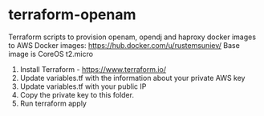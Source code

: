 # terraform-openam

Terraform scripts to provision openam, opendj and haproxy docker images to AWS
Docker images:
https://hub.docker.com/u/rustemsuniev/
Base image is CoreOS t2.micro

1. Install Terraform - https://www.terraform.io/
2. Update variables.tf with the information about your private AWS key
3. Update variables.tf with your public IP
4. Copy the private key to this folder.
5. Run terraform apply